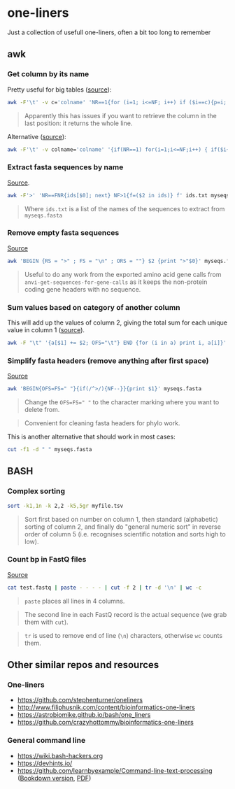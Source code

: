 # one-liners
Just a collection of usefull one-liners, often a bit too long to remember


## awk

### Get column by its name
Pretty useful for big tables ([source](https://stackoverflow.com/a/24118223/6554591)):

```bash
awk -F'\t' -v c='colname' 'NR==1{for (i=1; i<=NF; i++) if ($i==c){p=i; break}; next} {print $p}' myfile.tsv
```
> Apparently this has issues if you want to retrieve the column in the last position: it returns the whole line.

Alternative ([source](https://www.unix.com/shell-programming-and-scripting/86618-search-column-name-awk.html)):
```bash
awk -F'\t' -v colname='colname' '{if(NR==1) for(i=1;i<=NF;i++) { if($i~colname) { colnum=i;break} } else print $colnum}' myfile.tsv
```

### Extract fasta sequences by name
[Source](https://stackoverflow.com/a/49737831/6554591).
```bash
awk -F'>' 'NR==FNR{ids[$0]; next} NF>1{f=($2 in ids)} f' ids.txt myseqs.fasta
```
> Where `ids.txt` is a list of the names of the sequences to extract from `myseqs.fasta`

### Remove empty fasta sequences
[Source](https://www.biostars.org/p/78786/#78849)
```bash
awk 'BEGIN {RS = ">" ; FS = "\n" ; ORS = ""} $2 {print ">"$0}' myseqs.fasta
```
> Useful to do any work from the exported amino acid gene calls from `anvi-get-sequences-for-gene-calls` as it keeps the non-protein coding gene headers with no sequence.

### Sum values based on category of another column
This will add up the values of column 2, giving the total sum for each unique value in column 1 ([source](https://unix.stackexchange.com/a/242972)).
```bash
awk -F "\t" '{a[$1] += $2; OFS="\t"} END {for (i in a) print i, a[i]}' myfile.tsv
```

### Simplify fasta headers (remove anything after first space)
[Source](https://www.biostars.org/p/336428/#336431)
```bash
awk 'BEGIN{OFS=FS=" "}{if(/^>/){NF--}}{print $1}' myseqs.fasta
```
> Change the `OFS=FS=" "` to the character marking where you want to delete from.

> Convenient for cleaning fasta headers for phylo work.

This is another alternative that should work in most cases:
```bash
cut -f1 -d " " myseqs.fasta
```

## BASH

### Complex sorting

```bash
sort -k1,1n -k 2,2 -k5,5gr myfile.tsv
```
> Sort first based on number on column 1, then standard (alphabetic) sorting of column 2, and finally do "general numeric sort" in reverse order of column 5 (i.e. recognises scientific notation and sorts high to low).

### Count bp in FastQ files
[Source](https://www.biostars.org/p/78043/#130586)
```bash
cat test.fastq | paste - - - - | cut -f 2 | tr -d '\n' | wc -c
```
> `paste` places all lines in 4 columns.

> The second line in each FastQ record is the actual sequence (we grab them with `cut`).

> `tr` is used to remove end of line (`\n`) characters, otherwise `wc` counts them.

## Other similar repos and resources

### One-liners

* https://github.com/stephenturner/oneliners
* http://www.filiphusnik.com/content/bioinformatics-one-liners
* https://astrobiomike.github.io/bash/one_liners
* https://github.com/crazyhottommy/bioinformatics-one-liners

### General command line

* https://wiki.bash-hackers.org
* https://devhints.io/
* https://github.com/learnbyexample/Command-line-text-processing ([Bookdown version](https://learnbyexample.gitbooks.io/command-line-text-processing/content/), [PDF](https://learnbyexample.gitbooks.io/command-line-text-processing/content/))
